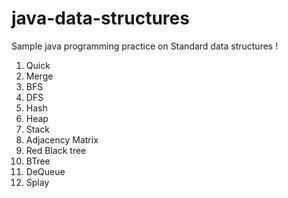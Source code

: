 java-data-structures
====================

Sample java programming practice on Standard data structures !


1. Quick
2. Merge
3. BFS
4. DFS
5. Hash
6. Heap
7. Stack
8. Adjacency Matrix
9. Red Black tree
10. BTree
11. DeQueue
12. Splay
